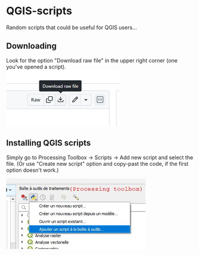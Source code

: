 # QGIS-scripts

Random scripts that could be useful for QGIS users...

## Downloading
Look for the option "Download raw file" in the upper right corner (one you've opened a script).  
![image](assets/download_screenshot.jpg)

## Installing QGIS scripts 
Simply go to Processing Toolbox -> Scripts -> Add new script and select the file. (Or use "Create new script" option and copy-past the code, if the first option doesn't work.)

![](assets/qgis_processing.jpg)


